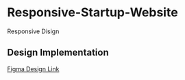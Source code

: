 # Responsive-Startup-Website
Responsive Disign

## Design Implementation
[Figma Design Link](https://www.figma.com/community/file/1150370769219258177)